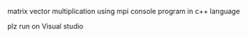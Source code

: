 
matrix vector multiplication using mpi console program in c++ language 

plz run on Visual studio
 
 
 
